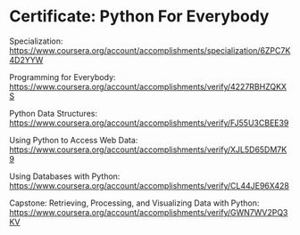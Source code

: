 # Certificate: Python For Everybody
Specialization:   https://www.coursera.org/account/accomplishments/specialization/6ZPC7K4D2YYW  
  
Programming for Everybody:  https://www.coursera.org/account/accomplishments/verify/4227RBHZQKXS   
   
Python Data Structures:  https://www.coursera.org/account/accomplishments/verify/FJ55U3CBEE39  
  
Using Python to Access Web Data:  https://www.coursera.org/account/accomplishments/verify/XJL5D65DM7K9  
  
Using Databases with Python:  https://www.coursera.org/account/accomplishments/verify/CL44JE96X428  
  
Capstone: Retrieving, Processing, and Visualizing Data with Python:   https://www.coursera.org/account/accomplishments/verify/GWN7WV2PQ3KV  
